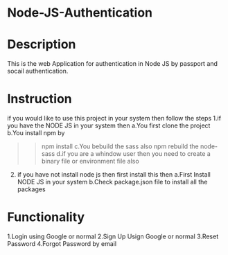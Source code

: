 # Node-JS-Authentication

# Description
This is the web Application for authentication in Node JS by passport and socail authentication.

# Instruction
if you would like to use this project in your system then follow the steps
 1.if you have the NODE JS in your system then
   a.You first clone the project
   b.You install npm by
   >>npm install
   c.You bebuild the sass also
   >>npm rebuild the node-sass
   d.if you are a whindow user then you need to create a binary file or environment file also
  
 2. if you have not install node js then first install this then
  a.First Install NODE JS in your system
  b.Check package.json file to install all the packages

# Functionality
 1.Login using Google or normal
 2.Sign Up Usign Google or normal
 3.Reset Password
 4.Forgot Password by email

